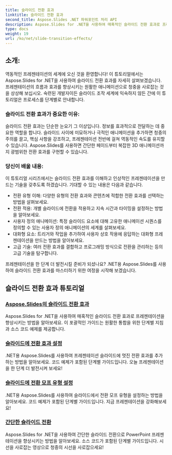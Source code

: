 ```yaml
---
title: 슬라이드 전환 효과
linktitle: 슬라이드 전환 효과
second_title: Aspose.Slides .NET 파워포인트 처리 API
description: Aspose.Slides for .NET을 사용하여 매혹적인 슬라이드 전환 효과로 프레젠테이션을 향상하세요. 매력적인 보기 환경을 위해 슬라이드에 동적 애니메이션을 추가하는 방법을 알아보세요.
type: docs
weight: 19
url: /ko/net/slide-transition-effects/
---
```


## 소개:

역동적인 프레젠테이션의 세계에 오신 것을 환영합니다! 이 튜토리얼에서는 Aspose.Slides for .NET을 사용하여 슬라이드 전환 효과를 자세히 살펴보겠습니다. 프레젠테이션의 흐름과 효과를 향상시키는 원활한 애니메이션으로 청중을 사로잡는 것을 상상해 보십시오. 숙련된 개발자이든 슬라이드 조작 세계에 익숙하지 않든 간에 이 튜토리얼은 프로세스를 단계별로 안내합니다.

### 슬라이드 전환 효과가 중요한 이유:

슬라이드 전환 효과는 단순한 눈요기 그 이상입니다. 정보를 효과적으로 전달하는 데 중요한 역할을 합니다. 슬라이드 사이에 미묘하거나 극적인 애니메이션을 추가하면 청중의 주의를 끌고, 핵심 사항을 강조하고, 프레젠테이션 전반에 걸쳐 역동적인 속도를 유지할 수 있습니다. Aspose.Slides를 사용하면 간단한 페이드부터 복잡한 3D 애니메이션까지 광범위한 전환 효과를 구현할 수 있습니다.

### 당신이 배울 내용:

이 튜토리얼 시리즈에서는 슬라이드 전환 효과를 이해하고 인상적인 프레젠테이션을 만드는 기술을 갖추도록 하겠습니다. 기대할 수 있는 내용은 다음과 같습니다.

- 전환 유형 이해: 다양한 유형의 전환 효과와 콘텐츠에 적합한 전환 효과를 선택하는 방법을 살펴보세요.
- 전환 적용: 개별 슬라이드에 전환을 적용하고 지속 시간과 타이밍을 설정하는 방법을 알아보세요.
- 사용자 정의 애니메이션: 특정 슬라이드 요소에 대해 고유한 애니메이션 시퀀스를 정의할 수 있는 사용자 정의 애니메이션의 세계를 살펴보세요.
- 대화형 요소: 트리거와 작업을 추가하여 사용자 상호 작용에 응답하는 대화형 프레젠테이션을 만드는 방법을 알아보세요.
- 고급 기술: 여러 전환 효과를 결합하고 프로그래밍 방식으로 전환을 관리하는 등의 고급 기술을 탐구합니다.

프레젠테이션을 한 단계 더 발전시킬 준비가 되셨나요? .NET용 Aspose.Slides를 사용하여 슬라이드 전환 효과를 마스터하기 위한 여정을 시작해 보겠습니다.

## 슬라이드 전환 효과 튜토리얼
### [Aspose.Slides의 슬라이드 전환 효과](./slide-transition-effects/)
Aspose.Slides for .NET을 사용하여 매혹적인 슬라이드 전환 효과로 프레젠테이션을 향상시키는 방법을 알아보세요. 이 포괄적인 가이드는 원활한 통합을 위한 단계별 지침과 소스 코드 예제를 제공합니다.
### [슬라이드에 전환 효과 설정](./set-transition-effects/)
.NET용 Aspose.Slides를 사용하여 프레젠테이션 슬라이드에 멋진 전환 효과를 추가하는 방법을 알아보세요. 코드 예제가 포함된 단계별 가이드입니다. 오늘 프레젠테이션을 한 단계 더 발전시켜 보세요! 
### [슬라이드에 전환 모프 유형 설정](./set-transition-morph-type/)
.NET용 Aspose.Slides를 사용하여 슬라이드에서 전환 모프 유형을 설정하는 방법을 알아보세요. 코드 예제가 포함된 단계별 가이드입니다. 지금 프레젠테이션을 강화해보세요! 
### [간단한 슬라이드 전환](./simple-slide-transitions/)
Aspose.Slides for .NET을 사용하여 간단한 슬라이드 전환으로 PowerPoint 프레젠테이션을 향상시키는 방법을 알아보세요. 소스 코드가 포함된 단계별 가이드입니다. 시선을 사로잡는 영상으로 청중의 시선을 사로잡으세요!